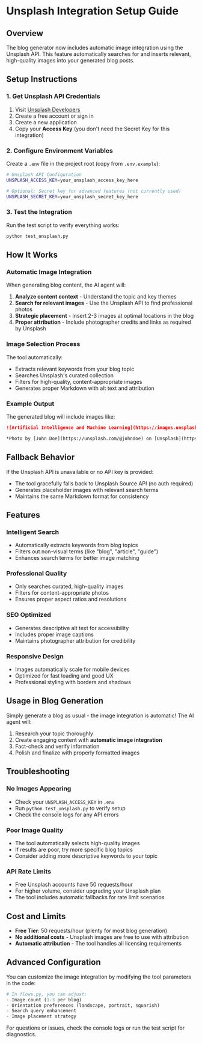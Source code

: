 # Unsplash Integration Setup Guide

## Overview

The blog generator now includes automatic image integration using the Unsplash API. This feature automatically searches for and inserts relevant, high-quality images into your generated blog posts.

## Setup Instructions

### 1. Get Unsplash API Credentials

1. Visit [Unsplash Developers](https://unsplash.com/developers)
2. Create a free account or sign in
3. Create a new application
4. Copy your **Access Key** (you don't need the Secret Key for this integration)

### 2. Configure Environment Variables

Create a `.env` file in the project root (copy from `.env.example`):

```bash
# Unsplash API Configuration
UNSPLASH_ACCESS_KEY=your_unsplash_access_key_here

# Optional: Secret key for advanced features (not currently used)
UNSPLASH_SECRET_KEY=your_unsplash_secret_key_here
```

### 3. Test the Integration

Run the test script to verify everything works:

```bash
python test_unsplash.py
```

## How It Works

### Automatic Image Integration

When generating blog content, the AI agent will:

1. **Analyze content context** - Understand the topic and key themes
2. **Search for relevant images** - Use the Unsplash API to find professional photos
3. **Strategic placement** - Insert 2-3 images at optimal locations in the blog
4. **Proper attribution** - Include photographer credits and links as required by Unsplash

### Image Selection Process

The tool automatically:
- Extracts relevant keywords from your blog topic
- Searches Unsplash's curated collection
- Filters for high-quality, content-appropriate images
- Generates proper Markdown with alt text and attribution

### Example Output

The generated blog will include images like:

```markdown
![Artificial Intelligence and Machine Learning](https://images.unsplash.com/photo-1677442136019-21780ecad995?crop=entropy&cs=tinysrgb&fit=max&fm=jpg&ixid=M3w1MDcxMzJ8MHwxfHNlYXJjaHwxfHxhcnRpZmljaWFsJTIwaW50ZWxsaWdlbmNlfGVufDB8fHx8MTY0MTc2MjY2Ng&ixlib=rb-4.0.3&q=80&w=1080 "AI and Machine Learning Technology")

*Photo by [John Doe](https://unsplash.com/@johndoe) on [Unsplash](https://unsplash.com/photos/abc123)*
```

## Fallback Behavior

If the Unsplash API is unavailable or no API key is provided:

- The tool gracefully falls back to Unsplash Source API (no auth required)
- Generates placeholder images with relevant search terms
- Maintains the same Markdown format for consistency

## Features

### Intelligent Search
- Automatically extracts keywords from blog topics
- Filters out non-visual terms (like "blog", "article", "guide")
- Enhances search terms for better image matching

### Professional Quality
- Only searches curated, high-quality images
- Filters for content-appropriate photos
- Ensures proper aspect ratios and resolutions

### SEO Optimized
- Generates descriptive alt text for accessibility
- Includes proper image captions
- Maintains photographer attribution for credibility

### Responsive Design
- Images automatically scale for mobile devices
- Optimized for fast loading and good UX
- Professional styling with borders and shadows

## Usage in Blog Generation

Simply generate a blog as usual - the image integration is automatic! The AI agent will:

1. Research your topic thoroughly
2. Create engaging content with **automatic image integration**
3. Fact-check and verify information
4. Polish and finalize with properly formatted images

## Troubleshooting

### No Images Appearing
- Check your `UNSPLASH_ACCESS_KEY` in `.env`
- Run `python test_unsplash.py` to verify setup
- Check the console logs for any API errors

### Poor Image Quality
- The tool automatically selects high-quality images
- If results are poor, try more specific blog topics
- Consider adding more descriptive keywords to your topic

### API Rate Limits
- Free Unsplash accounts have 50 requests/hour
- For higher volume, consider upgrading your Unsplash plan
- The tool includes automatic fallbacks for rate limit scenarios

## Cost and Limits

- **Free Tier**: 50 requests/hour (plenty for most blog generation)
- **No additional costs** - Unsplash images are free to use with attribution
- **Automatic attribution** - The tool handles all licensing requirements

## Advanced Configuration

You can customize the image integration by modifying the tool parameters in the code:

```python
# In flows.py, you can adjust:
- Image count (1-3 per blog)
- Orientation preferences (landscape, portrait, squarish)  
- Search query enhancement
- Image placement strategy
```

For questions or issues, check the console logs or run the test script for diagnostics.

